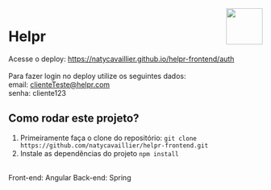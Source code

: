 <img src="./src/assets/img/quad1.png" align="right" width="72">

# Helpr
Acesse o deploy: https://natycavaillier.github.io/helpr-frontend/auth
<br>
<br>
Para fazer login no deploy utilize os seguintes dados:
<br>
email: clienteTeste@helpr.com
<br>
senha: cliente123

## Como rodar este projeto?
1. Primeiramente faça o clone do repositório:
```git clone https://github.com/natycavaillier/helpr-frontend.git```
2. Instale as dependências do projeto
```npm install```
<br>
Front-end: Angular
Back-end: Spring
